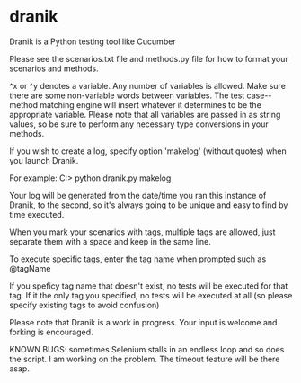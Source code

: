 # dranik
Dranik is a Python testing tool like Cucumber

Please see the scenarios.txt file and methods.py file for how to format your scenarios and methods. 

^x or ^y denotes a variable. Any number of variables is allowed. Make sure there are some non-variable words between variables. The test case--method matching engine will insert whatever it determines to be the appropriate variable. Please note that all variables are passed in as string values, so be sure to perform any necessary type conversions in your methods. 

If you wish to create a log, specify option 'makelog' (without quotes) when you launch Dranik.

For example: C:> python dranik.py makelog

Your log will be generated from the date/time you ran this instance of Dranik, to the second, so it's always going to be unique and easy to find by time executed. 

When you mark your scenarios with tags, multiple tags are allowed, just separate them with a space and keep in the same line.

To execute specific tags, enter the tag name when prompted such as @tagName

If you speficy tag name that doesn't exist, no tests will be executed for that tag. If it the only tag you specified, no tests will be executed at all (so please specify existing tags to avoid confusion)

Please note that Dranik is a work in progress. Your input is welcome and forking is encouraged. 

KNOWN BUGS: sometimes Selenium stalls in an endless loop and so does the script. I am working on the problem. The timeout feature will be there asap.
